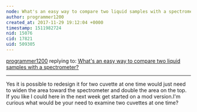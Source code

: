 ```yaml
---
node: What's an easy way to compare two liquid samples with a spectrometer?
author: programmer1200
created_at: 2017-11-29 19:12:04 +0000
timestamp: 1511982724
nid: 15076
cid: 17821
uid: 509305
---
```




[programmer1200](../profile/programmer1200) replying to: [What's an easy way to compare two liquid samples with a spectrometer?](../notes/warren/10-20-2017/what-s-an-easy-way-to-compare-two-liquid-samples-with-a-spectrometer)

----
Yes it is possible to redesign it for two cuvette at one time would just need to widen the area toward the spectrometer and double the area on the top. If you like I could here in the next week get started on a mod version.I'm curious what would be your need to examine two cuvettes at one time?